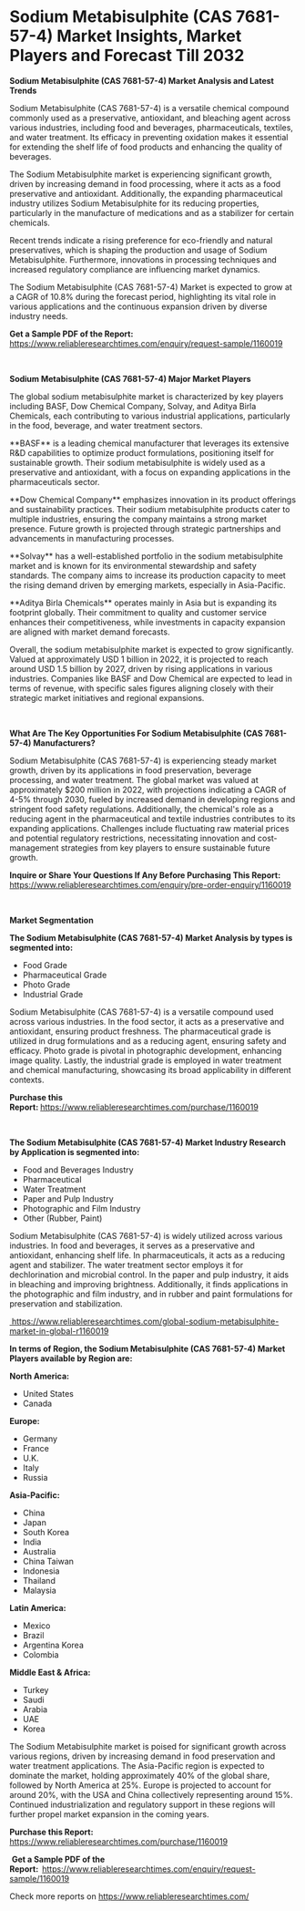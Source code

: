<p><h1>Sodium Metabisulphite (CAS 7681-57-4) Market Insights, Market Players and Forecast Till 2032</h1></p><p><strong>Sodium Metabisulphite (CAS 7681-57-4) Market Analysis and Latest Trends</strong></p>
<p><p>Sodium Metabisulphite (CAS 7681-57-4) is a versatile chemical compound commonly used as a preservative, antioxidant, and bleaching agent across various industries, including food and beverages, pharmaceuticals, textiles, and water treatment. Its efficacy in preventing oxidation makes it essential for extending the shelf life of food products and enhancing the quality of beverages.</p><p>The Sodium Metabisulphite market is experiencing significant growth, driven by increasing demand in food processing, where it acts as a food preservative and antioxidant. Additionally, the expanding pharmaceutical industry utilizes Sodium Metabisulphite for its reducing properties, particularly in the manufacture of medications and as a stabilizer for certain chemicals.</p><p>Recent trends indicate a rising preference for eco-friendly and natural preservatives, which is shaping the production and usage of Sodium Metabisulphite. Furthermore, innovations in processing techniques and increased regulatory compliance are influencing market dynamics. </p><p>The Sodium Metabisulphite (CAS 7681-57-4) Market is expected to grow at a CAGR of 10.8% during the forecast period, highlighting its vital role in various applications and the continuous expansion driven by diverse industry needs.</p></p>
<p><strong>Get a Sample PDF of the Report:&nbsp;</strong> <a href="https://www.reliableresearchtimes.com/enquiry/request-sample/1160019?utm_campaign=3560&utm_medium=2&utm_source=Github&utm_content=ia&utm_term=22032025&utm_id=sodium-metabisulphite-cas-7681-57-4">https://www.reliableresearchtimes.com/enquiry/request-sample/1160019</a></p>
<p>&nbsp;</p>
<p><strong>Sodium Metabisulphite (CAS 7681-57-4) Major Market Players</strong></p>
<p><p>The global sodium metabisulphite market is characterized by key players including BASF, Dow Chemical Company, Solvay, and Aditya Birla Chemicals, each contributing to various industrial applications, particularly in the food, beverage, and water treatment sectors.</p><p>**BASF** is a leading chemical manufacturer that leverages its extensive R&D capabilities to optimize product formulations, positioning itself for sustainable growth. Their sodium metabisulphite is widely used as a preservative and antioxidant, with a focus on expanding applications in the pharmaceuticals sector. </p><p>**Dow Chemical Company** emphasizes innovation in its product offerings and sustainability practices. Their sodium metabisulphite products cater to multiple industries, ensuring the company maintains a strong market presence. Future growth is projected through strategic partnerships and advancements in manufacturing processes.</p><p>**Solvay** has a well-established portfolio in the sodium metabisulphite market and is known for its environmental stewardship and safety standards. The company aims to increase its production capacity to meet the rising demand driven by emerging markets, especially in Asia-Pacific.</p><p>**Aditya Birla Chemicals** operates mainly in Asia but is expanding its footprint globally. Their commitment to quality and customer service enhances their competitiveness, while investments in capacity expansion are aligned with market demand forecasts.</p><p>Overall, the sodium metabisulphite market is expected to grow significantly. Valued at approximately USD 1 billion in 2022, it is projected to reach around USD 1.5 billion by 2027, driven by rising applications in various industries. Companies like BASF and Dow Chemical are expected to lead in terms of revenue, with specific sales figures aligning closely with their strategic market initiatives and regional expansions.</p></p>
<p>&nbsp;</p>
<p><strong>What Are The Key Opportunities For Sodium Metabisulphite (CAS 7681-57-4) Manufacturers?</strong></p>
<p><p>Sodium Metabisulphite (CAS 7681-57-4) is experiencing steady market growth, driven by its applications in food preservation, beverage processing, and water treatment. The global market was valued at approximately $200 million in 2022, with projections indicating a CAGR of 4-5% through 2030, fueled by increased demand in developing regions and stringent food safety regulations. Additionally, the chemical's role as a reducing agent in the pharmaceutical and textile industries contributes to its expanding applications. Challenges include fluctuating raw material prices and potential regulatory restrictions, necessitating innovation and cost-management strategies from key players to ensure sustainable future growth.</p></p>
<p><strong>Inquire or Share Your Questions If Any Before Purchasing This Report:</strong> <a href="https://www.reliableresearchtimes.com/enquiry/pre-order-enquiry/1160019?utm_campaign=3560&utm_medium=2&utm_source=Github&utm_content=ia&utm_term=22032025&utm_id=sodium-metabisulphite-cas-7681-57-4">https://www.reliableresearchtimes.com/enquiry/pre-order-enquiry/1160019</a></p>
<p>&nbsp;</p>
<p><strong>Market Segmentation</strong></p>
<p><strong>The Sodium Metabisulphite (CAS 7681-57-4) Market Analysis by types is segmented into:</strong></p>
<p><ul><li>Food Grade</li><li>Pharmaceutical Grade</li><li>Photo Grade</li><li>Industrial Grade</li></ul></p>
<p><p>Sodium Metabisulphite (CAS 7681-57-4) is a versatile compound used across various industries. In the food sector, it acts as a preservative and antioxidant, ensuring product freshness. The pharmaceutical grade is utilized in drug formulations and as a reducing agent, ensuring safety and efficacy. Photo grade is pivotal in photographic development, enhancing image quality. Lastly, the industrial grade is employed in water treatment and chemical manufacturing, showcasing its broad applicability in different contexts.</p></p>
<p><strong>Purchase this Report:&nbsp;</strong><a href="https://www.reliableresearchtimes.com/purchase/1160019?utm_campaign=3560&utm_medium=2&utm_source=Github&utm_content=ia&utm_term=22032025&utm_id=sodium-metabisulphite-cas-7681-57-4">https://www.reliableresearchtimes.com/purchase/1160019</a></p>
<p>&nbsp;</p>
<p><strong>The Sodium Metabisulphite (CAS 7681-57-4) Market Industry Research by Application is segmented into:</strong></p>
<p><ul><li>Food and Beverages Industry</li><li>Pharmaceutical</li><li>Water Treatment</li><li>Paper and Pulp Industry</li><li>Photographic and Film Industry</li><li>Other (Rubber, Paint)</li></ul></p>
<p><p>Sodium Metabisulphite (CAS 7681-57-4) is widely utilized across various industries. In food and beverages, it serves as a preservative and antioxidant, enhancing shelf life. In pharmaceuticals, it acts as a reducing agent and stabilizer. The water treatment sector employs it for dechlorination and microbial control. In the paper and pulp industry, it aids in bleaching and improving brightness. Additionally, it finds applications in the photographic and film industry, and in rubber and paint formulations for preservation and stabilization.</p></p>
<p><a href="https://www.reliableresearchtimes.com/global-sodium-metabisulphite-market-in-global-r1160019?utm_campaign=3560&utm_medium=2&utm_source=Github&utm_content=ia&utm_term=22032025&utm_id=sodium-metabisulphite-cas-7681-57-4">&nbsp;https://www.reliableresearchtimes.com/global-sodium-metabisulphite-market-in-global-r1160019</a></p>
<p><strong>In terms of Region, the Sodium Metabisulphite (CAS 7681-57-4) Market Players available by Region are:</strong></p>
<p>
    <p> <strong> North America: </strong>
        <ul>
            <li>United States</li>
            <li>Canada</li>
        </ul>
        </p> 
    <p> <strong> Europe: </strong>
        <ul>
            <li>Germany</li>
            <li>France</li>
            <li>U.K.</li>
            <li>Italy</li>
            <li>Russia</li>
        </ul>
        </p> 
    <p> <strong> Asia-Pacific: </strong>
        <ul>
            <li>China</li>
            <li>Japan</li>
            <li>South Korea</li>
            <li>India</li>
            <li>Australia</li>
            <li>China Taiwan</li>
            <li>Indonesia</li>
            <li>Thailand</li>
            <li>Malaysia</li>
        </ul>
        </p> 
    <p> <strong> Latin America: </strong>
        <ul>
            <li>Mexico</li>
            <li>Brazil</li>
            <li>Argentina Korea</li>
            <li>Colombia</li>
        </ul>
        </p> 
    <p> <strong> Middle East & Africa: </strong>
        <ul>
            <li>Turkey</li>
            <li>Saudi</li>
            <li>Arabia</li>
            <li>UAE</li>
            <li>Korea</li>
        </ul>
    </p>
    </p>
<p><p>The Sodium Metabisulphite market is poised for significant growth across various regions, driven by increasing demand in food preservation and water treatment applications. The Asia-Pacific region is expected to dominate the market, holding approximately 40% of the global share, followed by North America at 25%. Europe is projected to account for around 20%, with the USA and China collectively representing around 15%. Continued industrialization and regulatory support in these regions will further propel market expansion in the coming years.</p></p>
<p><strong>Purchase this Report: </strong><a href="https://www.reliableresearchtimes.com/purchase/1160019?utm_campaign=3560&utm_medium=2&utm_source=Github&utm_content=ia&utm_term=22032025&utm_id=sodium-metabisulphite-cas-7681-57-4">https://www.reliableresearchtimes.com/purchase/1160019</a></p>
<p>&nbsp;<strong>Get a Sample PDF of the Report:&nbsp;&nbsp;</strong><a href="https://www.reliableresearchtimes.com/enquiry/request-sample/1160019?utm_campaign=3560&utm_medium=2&utm_source=Github&utm_content=ia&utm_term=22032025&utm_id=sodium-metabisulphite-cas-7681-57-4">https://www.reliableresearchtimes.com/enquiry/request-sample/1160019</a></p>
<p><strong></strong></p>
<p>Check more reports on <a href="https://www.reliableresearchtimes.com/?utm_campaign=3560&utm_medium=2&utm_source=Github&utm_content=ia&utm_term=22032025&utm_id=sodium-metabisulphite-cas-7681-57-4">https://www.reliableresearchtimes.com/</a></p>